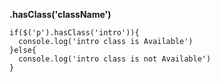 __.hasClass('className')__
```
if($('p').hasClass('intro')){
  console.log('intro class is Available')
}else{
  console.log('intro class is not Available')
}
```

